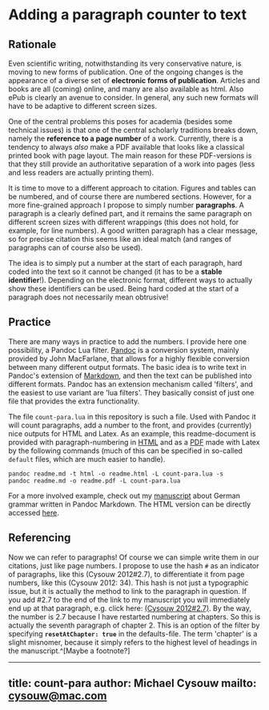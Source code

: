 # Adding a paragraph counter to text

## Rationale

Even scientific writing, notwithstanding its very conservative nature, is moving to new forms of publication. One of the ongoing changes is the appearance of a diverse set of **electronic forms of publication**. Articles and books are all (coming) online, and many are also available as html. Also ePub is clearly an avenue to consider. In general, any such new formats will have to be adaptive to different screen sizes.

One of the central problems this poses for academia (besides some technical issues) is that one of the central scholarly traditions breaks down, namely the **reference to a page number** of a work. Currently, there is a tendency to always *also* make a PDF available that looks like a classical printed book with page layout. The main reason for these PDF-versions is that they still provide an authoritative separation of a work into pages (less and less readers are actually printing them).

It is time to move to a different approach to citation. Figures and tables can be numbered, and of course there are numbered sections. However, for a more fine-grained approach I propose to simply number **paragraphs**. A paragraph is a clearly defined part, and it remains the same paragraph on different screen sizes with different wrappings (this does not hold, for example, for line numbers). A good written paragraph has a clear message, so for precise citation this seems like an ideal match (and ranges of paragraphs can of course also be used).

The idea is to simply put a number at the start of each paragraph, hard coded into the text so it cannot be changed (it has to be a **stable identifier**!). Depending on the electronic format, different ways to actually show these identifiers can be used. Being hard coded at the start of a paragraph does not necessarily mean obtrusive!

## Practice

There are many ways in practice to add the numbers. I provide here one possibility, a Pandoc Lua filter. [Pandoc](https://pandoc.org) is a conversion system, mainly provided by John MacFarlane, that allows for a highly flexible conversion between many different output formats. The basic idea is to write text in Pandoc's extension of [Markdown](https://daringfireball.net/projects/markdown/syntax), and then the text can be published into different formats. Pandoc has an extension mechanism called 'filters', and the easiest to use variant are 'lua filters'. They basically consist of just one file that provides the extra functionality.

The file `count-para.lua` in this repository is such a file. Used with Pandoc it will count paragraphs, add a number to the front, and provides (currently) nice outputs for HTML and Latex. As an example, this readme-document is provided with paragraph-numbering in [HTML](https://gitcdn.link/repo/cysouw/count-para/main/readme.html) and as a [PDF](https://gitcdn.link/repo/cysouw/count-para/main/readme.pdf) made with Latex by the following commands (much of this can be specified in so-called `default` files, which are much easier to handle).

```
pandoc readme.md -t html -o readme.html -L count-para.lua -s
pandoc readme.md -o readme.pdf -L count-para.lua
```

For a more involved example, check out my [manuscript](https://github.com/cysouw/diathesis) about German grammar written in Pandoc Markdown. The HTML version can be directly accessed [here](https://gitcdn.link/repo/cysouw/diathesis/main/cysouwDiathesisManuscript.html).

## Referencing

Now we can refer to paragraphs! Of course we can simple write them in our citations, just like page numbers. I propose to use the hash `#` as an indicator of paragraphs, like this (Cysouw 2012#2.7), to differentiate it from page numbers, like this (Cysouw 2012: 34). This hash is not just a typographic issue, but it is actually the method to link to the paragraph in question. If you add #2.7 to the end of the link to my manuscript you will immediately end up at that paragraph, e.g. click here: [(Cysouw 2012#2.7)](https://gitcdn.link/repo/cysouw/diathesis/main/cysouwDiathesisManuscript.html#2.7). By the way, the number is 2.7 because I have restarted numbering at chapters. So this is actually the seventh paragraph of chapter 2. This is an option of the filter by specifying **`resetAtChapter: true`** in the defaults-file. The term 'chapter' is a slight misnomer, because it simply refers to the highest level of headings in the manuscript.^[Maybe a footnote?]

---
title: count-para
author: Michael Cysouw
mailto: cysouw@mac.com
---


